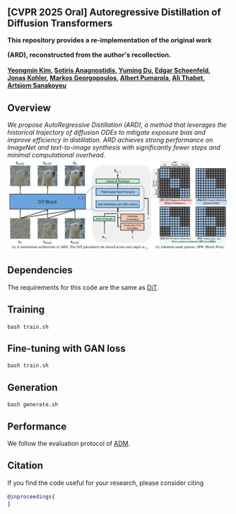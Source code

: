 ## [CVPR 2025 Oral] Autoregressive Distillation of Diffusion Transformers <br><sub><sub> This repository provides a re-implementation of the original work (ARD), reconstructed from the author's recollection. </sub></sub>
**[Yeongmin Kim](https://sites.google.com/view/yeongmin-space), [Sotiris Anagnostidis](https://sanagnos.pages.dev/), [Yuming Du](https://dulucas.github.io/), [Edgar Schoenfeld](https://edgarschnfld.github.io/), [Jonas Kohler](https://scholar.google.de/citations?user=a1rCLUMAAAAJ&hl=de), [Markos Georgopoulos](https://scholar.google.com/citations?user=id7vw0UAAAAJ&hl=en), [Albert Pumarola](https://www.albertpumarola.com/), [Ali Thabet](https://www.alithabet.com/), [Artsiom Sanakoyeu](https://gdude.de/)**  

## Overview
<i>We propose AutoRegressive Distillation (ARD), a method that leverages the historical trajectory of diffusion ODEs to mitigate exposure bias and improve efficiency in distillation. ARD achieves strong performance on ImageNet and text-to-image synthesis with significantly fewer steps and minimal computational overhead.</i>
![Teaser image](./assets/figure1.JPG)

## Dependencies
The requirements for this code are the same as [DiT](https://github.com/facebookresearch/DiT).

## Training
```
bash train.sh
```

## Fine-tuning with GAN loss
```
bash train.sh
```

## Generation
```
bash generate.sh
```

## Performance
We follow the evaluation protocol of [ADM](https://github.com/openai/guided-diffusion/tree/main/evaluations).

## Citation
If you find the code useful for your research, please consider citing
```bib
@inproceedings{
}
```
